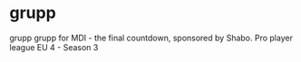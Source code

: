 # grupp
grupp grupp for MDI - the final countdown, sponsored by Shabo. Pro player league EU 4 - Season 3
